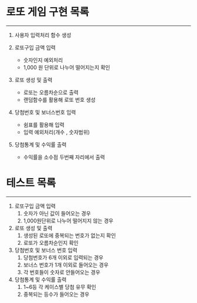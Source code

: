 # 로또 게임 구현 목록
---


1. 사용자 입력처리 함수 생성
   
2. 로또구입 금액 입력
   - 숫자인지 예외처리
   - 1,000 원 단위로 나누어 떨어지는지 확인
3. 로또 생성 및 출력
   - 로또는 오름차순으로 출력
   - 랜덤함수를 활용해 로또 번호 생성
4. 당첨번호 및 보너스번호 입력
   - 쉼표를 활용해 입력
   - 입력 예외처리(개수 , 숫자범위)
5. 당첨통계 및 수익률 출력
   - 수익률을 소수점 두번째 자리에서 출력


# 테스트 목록
---
1. 로또구입 금액 입력
   1. 숫자가 아닌 값이 들어오는 경우
   2. 1,000원단위로 나누어 떨어지지 않는 경우
2. 로또 생성 및 출력
   1. 생성된 로또에 중복되는 번호가 없는지 확인
   2. 로또가 오름차순인지 확인
3. 당첨번호 및 보너스 번호 입력
   1. 당첨번호가 6개 이외로 입력되는 경우
   2. 보너스 번호가 1개 이외로 들어오는 경우
   3. 각 번호들이 숫자로 안들어오는 경우
4. 당첨통계 및 수익률 출력
   1. 1~6등 각 케이스별 당첨 유무 확인
   2. 중복되는 등수가 들어오는 경우